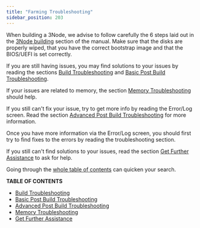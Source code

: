 ```yaml
---
title: "Farming Troubleshooting"
sidebar_position: 203
---
```




When building a 3Node, we advise to follow carefully the 6 steps laid out in the [3Node building](./3node_building/3node_building.md) section of the manual. Make sure that the disks are properly wiped, that you have the correct bootstrap image and that the BIOS/UEFI is set correctly.

If you are still having issues, you may find solutions to your issues by reading the sections [Build Troubleshooting](./farming_troubleshooting_tips.md#build-troubleshooting) and [Basic Post Build Troubleshooting](./farming_troubleshooting_tips.md#basic-post-build-troubleshooting).

If your issues are related to memory, the section [Memory Troubleshooting](./farming_troubleshooting_tips.md#memory-troubleshooting) should help.

If you still can't fix your issue, try to get more info by reading the Error/Log screen. Read the section [Advanced Post Build Troubleshooting](./farming_troubleshooting_tips.md#advanced-post-build-troubleshooting) for more information. 

Once you have more information via the Error/Log screen, you should first try to find fixes to the errors by reading the troubleshooting section. 

If you still can't find solutions to your issues, read the section [Get Further Assistance](./farming_troubleshooting_tips.md#get-further-assistance) to ask for help.

Going through the [whole table of contents](./farming_troubleshooting_tips.md#table-of-contents) can quicken your search.

**TABLE OF CONTENTS**

- [Build Troubleshooting](./farming_troubleshooting_tips.md#build-troubleshooting)
- [Basic Post Build Troubleshooting](./farming_troubleshooting_tips.md#basic-post-build-troubleshooting)
- [Advanced Post Build Troubleshooting](./farming_troubleshooting_tips.md#advanced-post-build-troubleshooting)
- [Memory Troubleshooting](./farming_troubleshooting_tips.md#memory-troubleshooting)
- [Get Further Assistance](./farming_troubleshooting_tips.md#get-further-assistance)